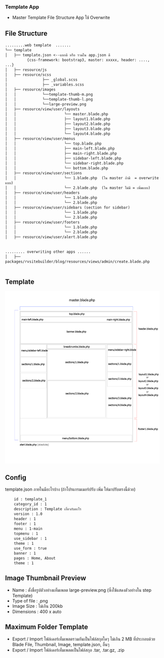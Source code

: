 ### Template App  

- Master Template File Structure App ใช้ Overwrite
  
## File Structure

```text
.........web template  .......
└── template
│   ├── template.json <--แยกดี หรือ รวมใน app.json ดี
          {css-framework: bootstrap3, master: xxxxx, header: ...., ...}
│   ├── resource/js
│   ├── resource/scss
│                ├── _global.scss
│                ├── _variables.scss
│   ├── resource/images
│   │            └──template-thumb-m.png
│   │            └──template-thumb-l.png
│   │            └──large-preview.png
│   ├── resource/view/user/layouts
│   │                      └── master.blade.php
│   │                      ├── layout1.blade.php
│   │                      ├── layout2.blade.php
│   │                      ├── layout3.blade.php
│   │                      └── layout4.blade.php
│   ├── resource/view/user/menus
│   │                      └── top.blade.php
│   │                      ├── main-left.blade.php
│   │                      ├── main-right.blade.php
│   │                      ├── sidebar-left.blade.php
│   │                      └── sidebar-right.blade.php
│   │                      └── bottom.blade.php
│   ├── resource/view/user/sections
│   │                      └── 1.blade.php  (ใน master ถ้ามี  = overwrite แบบ)
│   │                      └── 2.blade.php  (ใน master ไม่มี = เพิ่มแบบ)
│   ├── resource/view/user/headers
│   │                      └── 1.blade.php
│   │                      └── 2.blade.php
│   ├── resource/view/user/sidebars (section for sidebar)
│   │                      └── 1.blade.php
│   │                      └── 2.blade.php
│   ├── resource/view/user/footers
│   │                      └── 1.blade.php
│   │                      └── 2.blade.php
│   ├── resource/view/user/alert.blade.php


......... overwriting other apps ......
│   ├── packages/rvsitebuilder/blog/resources/views/admin/create.blade.php


```

## Template

![DesignerDashboard](images/layout.jpg)

## Config

template.json ภายในมีอะไรบ้าง (ถ้าโปรแกรมเมอร์ปรับ เพิ่ม ให้มาปรับตรงนี้ด้วย)

```text
    id : template_1
    category_id : 1
    description : Template เกี่ยวกับอะไร
    version : 1.0
    header : 1
    footer : 1
    menu : 1-main
    topmenu : 1
    use_sidebar : 1
    theme : 1
    use_form : true
    banner : 1
    pages : Home, About
    theme : 1
 ```

 ## Image Thumbnail Preview
 - Name : ตั้งชื่อรูปตัวอย่างแท็มเพลต large-preview.png (ซึ่งใช้แสดงตัวอย่างใน step Template)
 - Type of file : .png
 - Image Size : ไม่เกิน 200kb
 - Dimensions : 400 x auto 

 ## Maximum Folder Template
  
- Export / Import โฟล์เดอร์เท็มเพลตรวมกันเป็นไฟล์สกุลใดๆ ไม่เกิน 2 MB ที่ประกอบด้วย Blade File, Thumbnail, Image, template.json, อื่นๆ
- Export / Import โฟล์เดอร์เท็มเพลตเป็นไฟล์สกุล .tar, .tar.gz, .zip

